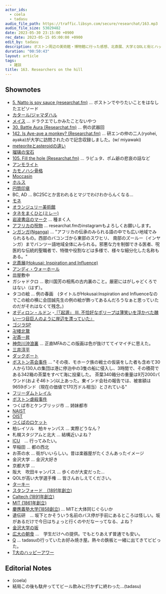 ```yaml
---
actor_ids:
  - coela
  - tadasu
audio_file_path: https://traffic.libsyn.com/secure/researchat/163.mp3 
audio_file_size: 53029482
date: 2023-05-30 23:15:00 +0900
rec_date: 2023-05-15 05:00:00 +0900
edit_by: tadasu
description: ボストン周辺の美術館・博物館に行った感想、北斎展、大学とQOLと街とハッピーアワーについて話しました。
duration: "00:50:43"
layout: article
tags:
  - 雑談
title: 163. Researchers on the hill
---
```


## Shownotes
- [5. Natto is soy sauce (researchat.fm)](https://researchat.fm/episode/5) ... ボストンでやりたいことをはなしたエピソード
- [カタール/ジャマダハル](https://ja.wikipedia.org/wiki/%E3%82%B8%E3%83%A3%E3%83%9E%E3%83%80%E3%83%8F%E3%83%AB)
- [メイス](https://ja.wikipedia.org/wiki/%E3%83%A1%E3%82%A4%E3%82%B9) ... ドラクエでしかみたことないやつ
- [30. Battle Aura (Researchat.fm)](https://researchat.fm/episode/30) ... 例の武器回
- [142. Is Aye-aye a monkey? (Researchat.fm)](https://researchat.fm/episode/142) ... 研エンの仲の二人(ryohei, ayaka)が大学に訪問されたので記念収録しました。(w/ miyawaki)
- [meteoriteとasteroidの違い](https://spaceplace.nasa.gov/asteroid-or-meteor/en/)
- [瑠璃の宝石](https://www.amazon.co.jp/dp/4047362670?tag=researchatf04-22)
- [105. Fill the hole (Researchat.fm)](https://researchat.fm/episode/105) ... ラピュタ、ポム爺の悲哀の話など
- [アンモライト](https://www.ammolite.co.jp/ammolite/)
- [カモノハシ骨格](https://twitter.com/researchat_fm/status/1234128486907826177)
- [Moccasin](https://en.wikipedia.org/wiki/Moccasin)
- [ホルス](https://ja.wikipedia.org/wiki/%E3%83%9B%E3%83%AB%E3%82%B9)
- [円筒印章](https://ja.wikipedia.org/wiki/%E5%86%86%E7%AD%92%E5%8D%B0%E7%AB%A0)
- BC, AD ... BC25Cとか言われるとマジでわけわからんくなる...
- [モネ](https://ja.wikipedia.org/wiki/%E3%82%AF%E3%83%AD%E3%83%BC%E3%83%89%E3%83%BB%E3%83%A2%E3%83%8D)
- [オランジュリー美術館](https://ja.wikipedia.org/wiki/%E3%82%AA%E3%83%A9%E3%83%B3%E3%82%B8%E3%83%A5%E3%83%AA%E3%83%BC%E7%BE%8E%E8%A1%93%E9%A4%A8)
- [タネをまくひと(ミレー)](https://www.art-museum.pref.yamanashi.jp/collection/millet/99.html)
- [岩波書店のマーク](https://www.iwanami.co.jp/company/c971.html) ... 種まく人
- [アフリカの呪物](https://www.instagram.com/p/CsQwHWSuxlx/) ... researchat.fmのinstagramもよろしくお願いします。
- [ンガンガ(Nganga)](http://www.jiten.info/dic/nganga.html) ... "アフリカの伝承のみられる語の中でも広い地域でみられるもの。西部のバコンゴから東部のスワヒリ、 南部のズールー（インヤンガ）までバンツー語地域全体にみられる。邪悪な力を制御できる医者、呪医的な伝統的聖職者で、特徴や役割などは多様で、様々な細分化した名称もある。"
- [北斎展(Hokusai: Inspiration and Influence)](https://www.mfa.org/exhibition/hokusai-inspiration-and-influence)
- [アンディ・ウォーホール](https://ja.wikipedia.org/wiki/%E3%82%A2%E3%83%B3%E3%83%87%E3%82%A3%E3%83%BB%E3%82%A6%E3%82%A9%E3%83%BC%E3%83%9B%E3%83%AB)
- 皿屋敷中
- ガシャドクロ ... 歌川国芳の相馬の古内裏のこと。厳密にはがしゃどくろではない（はず）。
- タコの絵 ... 例の春画　(タイトルがHokusai:Inspiration and Influenceなのでこの絵の横に会田誠先生の例の絵が飾ってあるんだろうなぁと思っていたのだがそれはなくて残念。)
- [オディロン・ルドン](https://ja.wikipedia.org/wiki/%E3%82%AA%E3%83%87%E3%82%A3%E3%83%AD%E3%83%B3%E3%83%BB%E3%83%AB%E3%83%89%E3%83%B3)
-[『「起源」 Ⅲ. 不恰好なポリープは薄笑いを浮かべた醜い一つ目巨人のように岸辺を漂っていた』](https://ja.wikipedia.org/wiki/%E3%82%AA%E3%83%87%E3%82%A3%E3%83%AD%E3%83%B3%E3%83%BB%E3%83%AB%E3%83%89%E3%83%B3#/media/%E3%83%95%E3%82%A1%E3%82%A4%E3%83%AB:Oodilon_Redon_-_Die_Urspr%C3%BCnge.jpg)
- [ゴジラSP](https://godzilla-sp.jp/)
- [卍楼北鵞](https://ja.wikipedia.org/wiki/%E5%8D%8D%E6%A5%BC%E5%8C%97%E9%B5%9E)
- [卍斎一昇](https://ja.wikipedia.org/wiki/%E5%8D%8D%E6%96%8E%E4%B8%80%E6%98%87)
- [神奈川沖浪裏](https://ja.wikipedia.org/wiki/%E7%A5%9E%E5%A5%88%E5%B7%9D%E6%B2%96%E6%B5%AA%E8%A3%8F) ... 正直MFAのこの版画は色が抜けててイマイチに思えた。
- [三井淳平](https://ja.wikipedia.org/wiki/%E4%B8%89%E4%BA%95%E6%B7%B3%E5%B9%B3)
- [ダックボート](https://tour.his-usa.com/city/bos/detail.php?tid=3574)
- [ボストン茶会事件](https://ja.wikipedia.org/wiki/%E3%83%9C%E3%82%B9%E3%83%88%E3%83%B3%E8%8C%B6%E4%BC%9A%E4%BA%8B%E4%BB%B6) ... "その夜、モホーク族の戦士の仮装をした者も含めて30人から130人の集団は港に停泊中の3隻の船に侵入し、3時間で、その積荷である342箱の茶葉をすべて海に投棄した。 茶葉340箱分の重量は9万2000パウンド(およそ46トン)以上あった。東インド会社の報告では、被害額は9659ポンド（現在の価値で170万ドル相当）とされている"
- [フリーダムトレイル](https://ja.wikipedia.org/wiki/%E3%83%95%E3%83%AA%E3%83%BC%E3%83%80%E3%83%A0%E3%83%88%E3%83%AC%E3%82%A4%E3%83%AB)
- [ボストン虐殺事件](https://ja.wikipedia.org/wiki/%E3%83%9C%E3%82%B9%E3%83%88%E3%83%B3%E8%99%90%E6%AE%BA%E4%BA%8B%E4%BB%B6)
- つくば市とケンブリッジ市 ... 姉妹都市
- [NAIST](https://www.naist.jp/en/)
- [OIST](https://www.oist.jp/)
- [つくばのロケット](https://visit-tsukuba.jaxa.jp/)
- 柏レイソル　柏キャンパス ... 実際どうなん？
- 札幌スタジアムと北大 ... 結構近いよね？
- [ICU](https://www.icu.ac.jp/about/campus/)　... 行ってみたい。
- 早稲田 ... 都の西北
- お茶の水 ... 街がいいらしい。昔は楽器屋がたくさんあったイメージ
- 金沢大学 ... 金沢大好き
- 京都大学 ... 
- 阪大　吹田キャンパス ... 歩くのが大変だった...
- QOLが高い大学選手権 ... 皆さんおしえてください。
- [ターキー](https://twitter.com/researchat_fm/status/1332002147139981314)
- [スタンフォード　(1891年創立)](https://ja.wikipedia.org/wiki/%E3%82%B9%E3%82%BF%E3%83%B3%E3%83%95%E3%82%A9%E3%83%BC%E3%83%89%E5%A4%A7%E5%AD%A6)
- [Caltech (1891年創立)](https://ja.wikipedia.org/wiki/%E3%82%AB%E3%83%AA%E3%83%95%E3%82%A9%E3%83%AB%E3%83%8B%E3%82%A2%E5%B7%A5%E7%A7%91%E5%A4%A7%E5%AD%A6)
- [MIT (1861年創立)](https://ja.wikipedia.org/wiki/%E3%83%9E%E3%82%B5%E3%83%81%E3%83%A5%E3%83%BC%E3%82%BB%E3%83%83%E3%83%84%E5%B7%A5%E7%A7%91%E5%A4%A7%E5%AD%A6　)
- [慶應義塾大学(1858創立)](https://ja.wikipedia.org/wiki/%E6%85%B6%E6%87%89%E7%BE%A9%E5%A1%BE%E5%A4%A7%E5%AD%A6) ... MITと大体同じぐらいか
- 遺伝研　... 坂下とかそういう名前のバス停が手前にあるところは怪しい。坂があるだけで今日はちょっと行くのやだなーってなる、よね？
- [金沢大学の坂](https://ja.wikipedia.org/wiki/%E8%A7%92%E9%96%93%E5%9D%82)
- [広大の朝食](https://www.hiroshima-u.ac.jp/news/73208) ...　学生だけへの提供。でもとりあえず普通でも安い。
- [Q](https://tabelog.com/hiroshima/A3407/A340701/34011121/) ... tadasuの行っていたお好み焼き屋。熱々の鉄板と一緒に出てきてビビった。
- [T大のハッピーアワー](https://30th.rcast.u-tokyo.ac.jp/news/20171013/index.html)


## Editorial Notes
- (coela)
- 結局この後も駄弁っててビール飲みに行かずに終わった...(tadasu)
